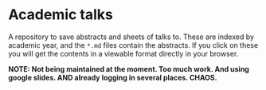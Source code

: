 # Academic talks
A repository to save abstracts and sheets of talks to. These are indexed by academic year, and the `*.md` files contain the abstracts. If you click on these you will get the contents in a viewable format directly in your browser.

__NOTE: Not being maintained at the moment. Too much work. And using google slides. AND already logging in several places. CHAOS.__
